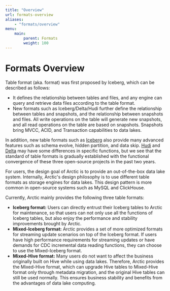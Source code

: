 ```yaml
---
title: "Overview"
url: formats-overview
aliases:
    - "formats/overview"
menu:
    main:
        parent: Formats
        weight: 100
---
```

# Formats Overview

Table format (aka. format) was first proposed by Iceberg, which can be described as follows:

- It defines the relationship between tables and files, and any engine can query and retrieve data files according to the table format.
- New formats such as Iceberg/Delta/Hudi further define the relationship between tables and snapshots, and the relationship between snapshots and files. 
  All write operations on the table will generate new snapshots, and all read operations on the table are based on snapshots. 
  Snapshots bring MVCC, ACID, and Transaction capabilities to data lakes.

In addition, new table formats such as [Iceberg](https://Iceberg.apache.org/) also provide many advanced features such as schema evolve, hidden partition, and data skip.
[Hudi](https://hudi.apache.org/) and [Delta](https://delta.io/) may have some differences in specific functions, but we see that the standard of table formats is gradually established with the functional convergence of these three open-source projects in the past two years.

For users, the design goal of Arctic is to provide an out-of-the-box data lake system. Internally, Arctic's design philosophy is to use different table formats as storage engines for data lakes. 
This design pattern is more common in open-source systems such as MySQL and ClickHouse.

Currently, Arctic mainly provides the following three table formats:

- **Iceberg format:** Users can directly entrust their Iceberg tables to Arctic for maintenance, so that users can not only use all the functions of Iceberg tables, but also enjoy the performance and stability improvements brought by Arctic.
- **Mixed-Iceberg format:** Arctic provides a set of more optimized formats for streaming update scenarios on top of the Iceberg format. If users have high performance requirements for streaming updates or have demands for CDC incremental data reading functions, they can choose to use the Mixed-Iceberg format.
- **Mixed-Hive format:** Many users do not want to affect the business originally built on Hive while using data lakes. Therefore, Arctic provides the Mixed-Hive format, which can upgrade Hive tables to Mixed-Hive format only through metadata migration, and the original Hive tables can still be used normally. This ensures business stability and benefits from the advantages of data lake computing.